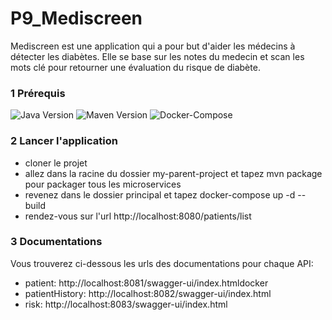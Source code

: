 # P9_Mediscreen
Mediscreen est une application qui a pour but d'aider les médecins à détecter les diabètes. Elle se base sur les notes du medecin
et scan les mots clé pour retourner une évaluation du risque de diabète.

### 1 Prérequis
![Java Version](https://img.shields.io/badge/Java-11-red)
![Maven Version](https://img.shields.io/badge/Maven-3.8.x-blue)
![Docker-Compose](https://img.shields.io/badge/Docker_compose-3.x-cyan)

### 2 Lancer l'application
- cloner le projet
- allez dans la racine du dossier my-parent-project et tapez mvn package pour packager tous les microservices
- revenez dans le dossier principal et tapez docker-compose up -d --build
- rendez-vous sur l'url http://localhost:8080/patients/list

### 3 Documentations
Vous trouverez ci-dessous les urls des documentations pour chaque API:
- patient: http://localhost:8081/swagger-ui/index.htmldocker
- patientHistory: http://localhost:8082/swagger-ui/index.html
- risk: http://localhost:8083/swagger-ui/index.html